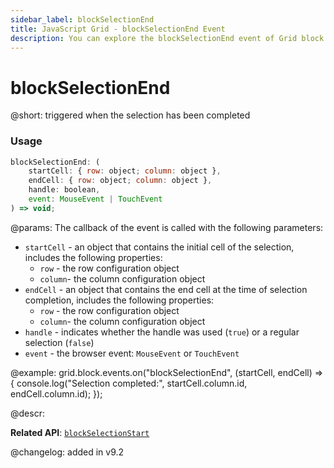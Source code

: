 ```yaml
---
sidebar_label: blockSelectionEnd
title: JavaScript Grid - blockSelectionEnd Event 
description: You can explore the blockSelectionEnd event of Grid block selection in the documentation of the DHTMLX JavaScript UI library. Browse developer guides and API reference, try out code examples and live demos, and download a free 30-day evaluation version of DHTMLX Suite.
---
```


# blockSelectionEnd

@short: triggered when the selection has been completed

### Usage

~~~jsx
blockSelectionEnd: (
    startCell: { row: object; column: object },
    endCell: { row: object; column: object },
    handle: boolean,
    event: MouseEvent | TouchEvent
) => void;
~~~

@params:
The callback of the event is called with the following parameters:

- `startCell` - an object that contains the initial cell of the selection, includes the following properties: 
    - `row` - the row configuration object 
    - `column`- the column configuration object 
- `endCell` - an object that contains the end cell at the time of selection completion, includes the following properties: 
    - `row` - the row configuration object 
    - `column`- the column configuration object 
- `handle` - indicates whether the handle was used (`true`) or a regular selection (`false`)
- `event` - the browser event: `MouseEvent` or `TouchEvent`

@example:
grid.block.events.on("blockSelectionEnd", (startCell, endCell) => {
    console.log("Selection completed:", startCell.column.id, endCell.column.id);
});

@descr: 

**Related API**: [`blockSelectionStart`](grid/api/blockselection/blockselectionstart_event.md)

@changelog:
added in v9.2